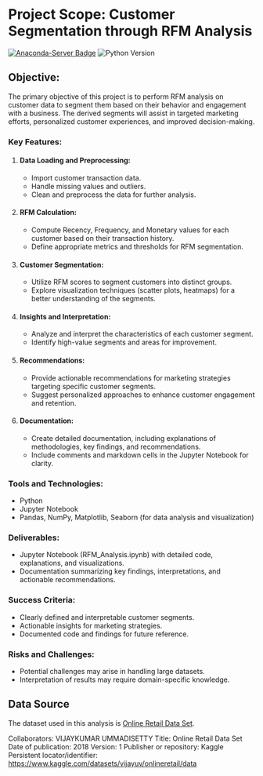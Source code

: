 # Project Scope: Customer Segmentation through RFM Analysis

<!-- [![Build Status](https://travis-ci.org/Tudped/Exploratory_analysis.svg?branch=master)](https://travis-ci.org/Tudped/Exploratory_analysis) -->
[![Anaconda-Server Badge](https://anaconda.org/conda-forge/terraform-provider-github/badges/version.svg)](https://anaconda.org/conda-forge/terraform-provider-github)
![Python Version](https://img.shields.io/badge/python-3.8-blue.svg)

## Objective:
The primary objective of this project is to perform RFM analysis on customer data to segment them based on their behavior and engagement with a business. The derived segments will assist in targeted marketing efforts, personalized customer experiences, and improved decision-making.

### Key Features:
1. #### Data Loading and Preprocessing:
    - Import customer transaction data.
    - Handle missing values and outliers.
    - Clean and preprocess the data for further analysis.
2. #### RFM Calculation:
    - Compute Recency, Frequency, and Monetary values for each customer based on their transaction history.
    - Define appropriate metrics and thresholds for RFM segmentation.
3. #### Customer Segmentation:
    - Utilize RFM scores to segment customers into distinct groups.
    - Explore visualization techniques (scatter plots, heatmaps) for a better understanding of the segments.
4. #### Insights and Interpretation:
    - Analyze and interpret the characteristics of each customer segment.
    - Identify high-value segments and areas for improvement.
5. #### Recommendations:
    - Provide actionable recommendations for marketing strategies targeting specific customer segments.
    - Suggest personalized approaches to enhance customer engagement and retention.
6. #### Documentation:
    - Create detailed documentation, including explanations of methodologies, key findings, and recommendations.
    - Include comments and markdown cells in the Jupyter Notebook for clarity.

### Tools and Technologies:
- Python
- Jupyter Notebook
- Pandas, NumPy, Matplotlib, Seaborn (for data analysis and visualization)

### Deliverables:
- Jupyter Notebook (RFM_Analysis.ipynb) with detailed code, explanations, and visualizations.
- Documentation summarizing key findings, interpretations, and actionable recommendations.

### Success Criteria:
- Clearly defined and interpretable customer segments.
- Actionable insights for marketing strategies.
- Documented code and findings for future reference.

### Risks and Challenges:
- Potential challenges may arise in handling large datasets.
- Interpretation of results may require domain-specific knowledge.

## Data Source
The dataset used in this analysis is [Online Retail Data Set](https://www.kaggle.com/datasets/vijayuv/onlineretail). 

Collaborators: VIJAYKUMAR UMMADISETTY
Title: Online Retail Data Set
Date of publication: 2018
Version: 1
Publisher or repository: Kaggle
Persistent locator/identifier: https://www.kaggle.com/datasets/vijayuv/onlineretail/data

